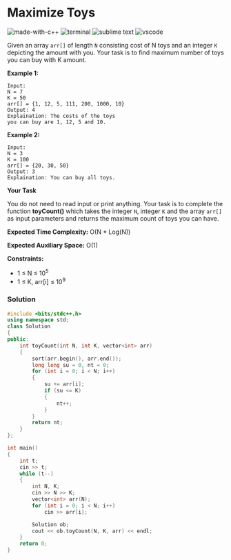 # Maximize Toys
![made-with-c++](https://img.shields.io/badge/Made%20with-C++-007396.svg)
![terminal](https://img.shields.io/badge/Windows%20Terminal-4D4D4D?logo=windows%20terminal&logoColor=white)
![sublime text](https://img.shields.io/badge/sublime_text-%23575757.svg?logo=sublime-text&logoColor=important)
![vscode](https://img.shields.io/badge/Visual_Studio_Code-0078D4?logo=visual%20studio%20code&logoColor=white)

Given an array `arr[]` of length `N` consisting cost of N toys and an integer `K` depicting the amount with you. Your task is to find maximum number of toys you can buy with K amount.

__Example 1:__
```
Input:
N = 7
K = 50
arr[] = {1, 12, 5, 111, 200, 1000, 10}
Output: 4
Explaination: The costs of the toys
you can buy are 1, 12, 5 and 10.
```
__Example 2:__
```
Input:
N = 3
K = 100
arr[] = {20, 30, 50}
Output: 3
Explaination: You can buy all toys.
```
__Your Task__

You do not need to read input or print anything. Your task is to complete the function **toyCount()** which takes the integer `N`, integer `K` and the array `arr[]` as input parameters and returns the maximum count of toys you can have.

__Expected Time Complexity:__ O(N * Log(N))

__Expected Auxiliary Space:__ O(1)

__Constraints:__
- 1 ≤ N ≤ 10<sup>5</sup>
- 1 ≤ K, arr[i] ≤ 10<sup>9</sup>

### Solution
```cpp
#include <bits/stdc++.h>
using namespace std;
class Solution
{
public:
    int toyCount(int N, int K, vector<int> arr)
    {
        sort(arr.begin(), arr.end());
        long long su = 0, nt = 0;
        for (int i = 0; i < N; i++)
        {
            su += arr[i];
            if (su <= K)
            {
                nt++;
            }
        }
        return nt;
    }
};

int main()
{
    int t;
    cin >> t;
    while (t--)
    {
        int N, K;
        cin >> N >> K;
        vector<int> arr(N);
        for (int i = 0; i < N; i++)
            cin >> arr[i];

        Solution ob;
        cout << ob.toyCount(N, K, arr) << endl;
    }
    return 0;
}
```